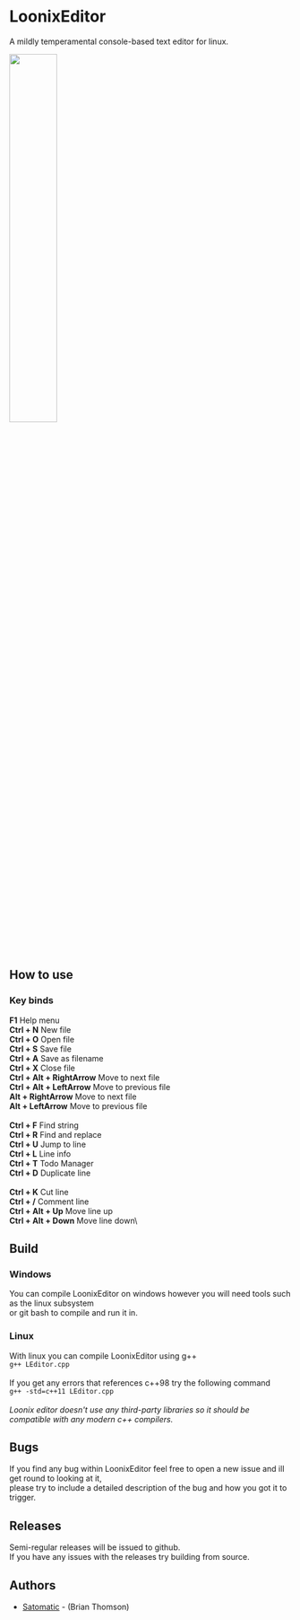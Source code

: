 # LoonixEditor
A mildly temperamental console-based text editor for linux.

<img src="https://i.imgur.com/50GOc7h.png" width="41%">

## How to use
### Key binds
**F1** Help menu\
**Ctrl + N** New file\
**Ctrl + O** Open file\
**Ctrl + S** Save file\
**Ctrl + A** Save as filename\
**Ctrl + X** Close file
\
**Ctrl + Alt + RightArrow** Move to next file\
**Ctrl + Alt + LeftArrow** Move to previous file\
**Alt + RightArrow** Move to next file\
**Alt + LeftArrow** Move to previous file\
\
**Ctrl + F** Find string\
**Ctrl + R** Find and replace\
**Ctrl + U** Jump to line\
**Ctrl + L** Line info\
**Ctrl + T** Todo Manager\
**Ctrl + D** Duplicate line\
\
**Ctrl + K** Cut line\
**Ctrl + /** Comment line\
**Ctrl + Alt + Up** Move line up\
**Ctrl + Alt + Down** Move line down\

## Build
### Windows
You can compile LoonixEditor on windows however you will need tools such as the linux subsystem\
or git bash to compile and run it in.

### Linux
With linux you can compile LoonixEditor using g++\
<code>g++ LEditor.cpp</code>
\
\
If you get any errors that references c++98 try the following command\
<code>g++ -std=c++11 LEditor.cpp</code>
\
\
*Loonix editor doesn't use any third-party libraries so it should be compatible with any modern c++ compilers.*

## Bugs
If you find any bug within LoonixEditor feel free to open a new issue and ill get round to looking at it,\
please try to include a detailed description of the bug and how you got it to trigger.

## Releases
Semi-regular releases will be issued to github.\
If you have any issues with the releases try building from source.

## Authors

* [Satomatic](http://www.github.com/Satomatic) - (Brian Thomson)
